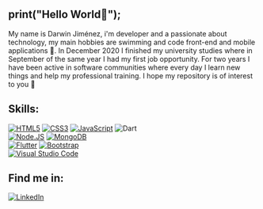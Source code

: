 ## print("Hello World👋"); 
 
 My name is Darwin Jiménez, i'm developer and a passionate about technology, my main hobbies are swimming and code front-end and mobile applications 🤩. In December 2020 I finished my university studies where in September of the same year I had my first job opportunity. For two years I have been active in software communities where every day I learn new things and help my professional training. I hope my repository is of interest to you 💖
 
## Skills:

[![HTML5](https://img.shields.io/badge/html5-%23E34F26.svg?style=for-the-badge&logo=html5&logoColor=white&labelColor=101010)]()
[![CSS3](https://img.shields.io/badge/css3-%231572B6.svg?style=for-the-badge&logo=css3&logoColor=white&labelColor=101010)]()
[![JavaScript](https://img.shields.io/badge/JavaScript-F7DF1E?style=for-the-badge&logo=javascript&logoColor=white&labelColor=101010)]()
![Dart](https://img.shields.io/badge/dart-%230175C2.svg?style=for-the-badge&logo=dart&logoColor=white&labelColor=101010)
</br>
[![Node.JS](https://img.shields.io/badge/Node.JS-339933?style=for-the-badge&logo=node.js&logoColor=white&labelColor=101010)]()
[![MongoDB](https://img.shields.io/badge/MongoDB-47A248?style=for-the-badge&logo=mongodb&logoColor=white&labelColor=101010)]()
</br>
[![Flutter](https://img.shields.io/badge/Flutter-%2302569B.svg?style=for-the-badge&logo=Flutter&logoColor=white&labelColor=101010)]()
[![Bootstrap](https://img.shields.io/badge/bootstrap-%23563D7C.svg?style=for-the-badge&logo=bootstrap&logoColor=white&labelColor=101010)]()
</br>
[![Visual Studio Code](https://img.shields.io/badge/Visual%20Studio%20Code-0078d7.svg?style=for-the-badge&logo=visual-studio-code&logoColor=white&labelColor=101010)]()
</br>


## Find me in:
[![LinkedIn](https://img.shields.io/badge/LinkedIn-Darwin_Jiménez-0077B5?style=for-the-badge&logo=linkedin&logoColor=white&labelColor=101010)](https://www.linkedin.com/in/itsdarwindev)

